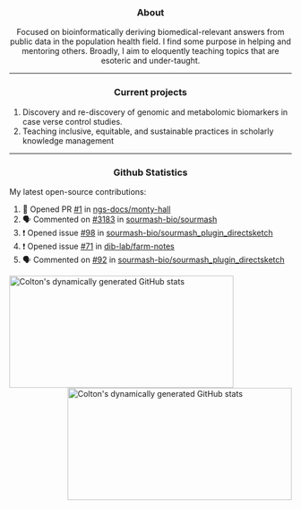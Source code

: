 <!--
Inspiration derived from:
1. https://zzetao.github.io/awesome-github-profile/
2. https://github.com/spcanelon
3. https://github.com/tallguyjenks

Tools used:
1. https://github.com/anuraghazra/github-readme-stats
2. https://github.com/jamesgeorge007/github-activity-readme
3. https://github.com/topics/profile-readme
-->

<h3 align="center">About</h3>

<p align="center">
Focused on bioinformatically deriving biomedical-relevant answers from public data in the population health field. 
I find some purpose in helping and mentoring others. Broadly, I aim to eloquently teaching topics that are esoteric and under-taught.
</p>

---

<h3 align="center">Current projects</h3>

1. Discovery and re-discovery of genomic and metabolomic biomarkers in case verse control studies.
2. Teaching inclusive, equitable, and sustainable practices in scholarly knowledge management

---

<h3 align="center">Github Statistics</h3>

My latest open-source contributions:

<!--START_SECTION:activity-->
1. 💪 Opened PR [#1](https://github.com/ngs-docs/monty-hall/pull/1) in [ngs-docs/monty-hall](https://github.com/ngs-docs/monty-hall)
2. 🗣 Commented on [#3183](https://github.com/sourmash-bio/sourmash/issues/3183#issuecomment-2362160753) in [sourmash-bio/sourmash](https://github.com/sourmash-bio/sourmash)
3. ❗ Opened issue [#98](https://github.com/sourmash-bio/sourmash_plugin_directsketch/issues/98) in [sourmash-bio/sourmash_plugin_directsketch](https://github.com/sourmash-bio/sourmash_plugin_directsketch)
4. ❗ Opened issue [#71](https://github.com/dib-lab/farm-notes/issues/71) in [dib-lab/farm-notes](https://github.com/dib-lab/farm-notes)
5. 🗣 Commented on [#92](https://github.com/sourmash-bio/sourmash_plugin_directsketch/pull/92#issuecomment-2338766117) in [sourmash-bio/sourmash_plugin_directsketch](https://github.com/sourmash-bio/sourmash_plugin_directsketch)
<!--END_SECTION:activity-->

<a href="https://github.com/ccbaumler">
  <img height="200" width=400 align="left" alt="Colton's dynamically generated GitHub stats" src="https://github-readme-stats.vercel.app/api?username=ccbaumler&show_icons=true&title_color=434d58&icon_color=fa8072&ring_color=ba55d3"/>
</a>
<a href="https://github.com/ccbaumler">
  <img height="200" width=400 align="right" alt="Colton's dynamically generated GitHub stats" src="https://github-readme-stats.vercel.app/api/top-langs/?username=ccbaumler&layout=compact&langs_count=6&card_width=320&title_color=434d58&hide=Standard%20ML,%20TeX,%20Jupyter%20Notebook" />
</a>
